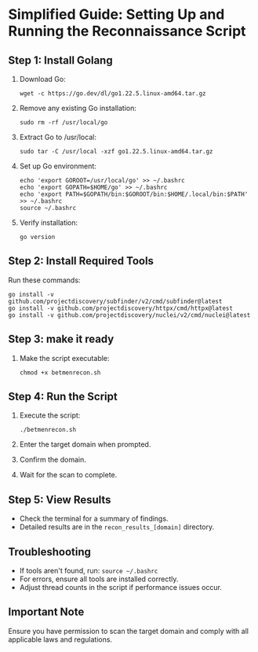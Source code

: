 # Simplified Guide: Setting Up and Running the Reconnaissance Script

## Step 1: Install Golang

1. Download Go:
   ```
   wget -c https://go.dev/dl/go1.22.5.linux-amd64.tar.gz
   ```

2. Remove any existing Go installation:
   ```
   sudo rm -rf /usr/local/go
   ```

3. Extract Go to /usr/local:
   ```
   sudo tar -C /usr/local -xzf go1.22.5.linux-amd64.tar.gz
   ```

4. Set up Go environment:
   ```
   echo 'export GOROOT=/usr/local/go' >> ~/.bashrc
   echo 'export GOPATH=$HOME/go' >> ~/.bashrc
   echo 'export PATH=$GOPATH/bin:$GOROOT/bin:$HOME/.local/bin:$PATH' >> ~/.bashrc
   source ~/.bashrc
   ```

5. Verify installation:
   ```
   go version
   ```

## Step 2: Install Required Tools

Run these commands:

```
go install -v github.com/projectdiscovery/subfinder/v2/cmd/subfinder@latest
go install -v github.com/projectdiscovery/httpx/cmd/httpx@latest
go install -v github.com/projectdiscovery/nuclei/v2/cmd/nuclei@latest
```

## Step 3: make it ready 
1. Make the script executable:
   ```
   chmod +x betmenrecon.sh
   ```

## Step 4: Run the Script

1. Execute the script:
   ```
   ./betmenrecon.sh
   ```

2. Enter the target domain when prompted.

3. Confirm the domain.

4. Wait for the scan to complete.

## Step 5: View Results

- Check the terminal for a summary of findings.
- Detailed results are in the `recon_results_[domain]` directory.

## Troubleshooting

- If tools aren't found, run: `source ~/.bashrc`
- For errors, ensure all tools are installed correctly.
- Adjust thread counts in the script if performance issues occur.

## Important Note

Ensure you have permission to scan the target domain and comply with all applicable laws and regulations.
